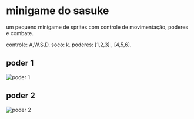 # minigame do sasuke

um pequeno minigame de sprites
com controle de movimentação,
poderes e combate.

controle: A,W,S,D.
soco: k.
poderes: [1,2,3] , [4,5,6].


## poder 1

![poder 1](https://github.com/gabriel-ferreira-da-silva/sasuke-game/blob/master/images/s1.png)

## poder 2

![poder 2](/home/gabriel/Desktop/PROGRAMACAO/PROJETO_NARUTO/s2.png)